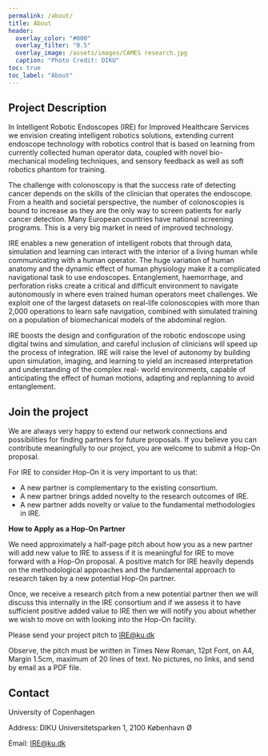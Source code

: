 ```yaml
---
permalink: /about/
title: About
header:
  overlay_color: "#000"
  overlay_filter: "0.5"
  overlay_image: /assets/images/CAMES research.jpg
  caption: "Photo Credit: DIKU"
toc: true
toc_label: "About"
---
```

## Project Description

In Intelligent Robotic Endoscopes (IRE) for Improved Healthcare Services we envision creating intelligent robotics solutions, extending current endoscope technology with robotics control that is based on learning from currently collected human operator data, coupled with novel bio-mechanical modeling techniques, and sensory feedback as well as soft robotics phantom for training.

The challenge with colonoscopy is that the success rate of detecting cancer depends on the skills of the clinician that operates the endoscope. From a health and societal perspective, the number of colonoscopies is bound to increase as they are the only way to screen patients for early cancer detection. Many European countries have national screening programs. This is a very big market in need of improved technology.

IRE enables a new generation of intelligent robots that through data, simulation and learning can interact with the interior of a living human while communicating with a human operator. The huge variation of human anatomy and the dynamic effect of human physiology make it a complicated navigational task to use endoscopes. Entanglement, haemorrhage, and perforation risks create a critical and difficult environment to navigate autonomously in where even trained human operators meet challenges. We exploit one of the largest datasets on real-life colonoscopies with more than 2,000 operations to learn safe navigation, combined with simulated training on a population of biomechanical models of the abdominal region.

IRE boosts the design and configuration of the robotic endoscope using digital twins and simulation, and careful inclusion of clinicians will speed up the process of integration. IRE will raise the level of autonomy by building upon simulation, imaging, and learning to yield an increased interpretation and understanding of the complex real- world environments, capable of anticipating the effect of human motions, adapting and replanning to avoid entanglement.

## Join the project
We are always very happy to extend our network connections and possibilities for finding partners for future proposals. If you believe you can contribute meaningfully to our project, you are welcome to submit a Hop-On proposal.

For IRE to consider Hop-On it is very important to us that:
- A new partner is complementary to the existing consortium.
- A new partner brings added novelty to the research outcomes of IRE.
- A new partner adds novelty or value to the fundamental methodologies in IRE.

**How to Apply as a Hop-On Partner**

We need approximately a half-page pitch about how you as a new partner will add new value to IRE to assess if it is meaningful for IRE to move forward with a Hop-On proposal. A positive match for IRE heavily depends on the methodological approaches and the fundamental approach to research taken by a new potential Hop-On partner.

Once, we receive a research pitch from a new potential partner then we will discuss this internally in the IRE consortium and if we assess it to have sufficient positive added value to IRE then we will notify you about whether we wish to move on with looking into the Hop-On facility.

Please send your project pitch to <a href="mailto:IRE@ku.dk">IRE@ku.dk</a>

Observe, the pitch must be written in Times New Roman, 12pt Font, on A4, Margin 1.5cm, maximum of 20 lines of text. No pictures, no links, and send by email as a PDF file.

## Contact

<div>
    <p>University of Copenhagen</p>
    <p>Address: DIKU Universitetsparken 1, 2100 København Ø</p>
    <p>Email: <a href="mailto:IRE@ku.dk">IRE@ku.dk</a></p>
</div>

